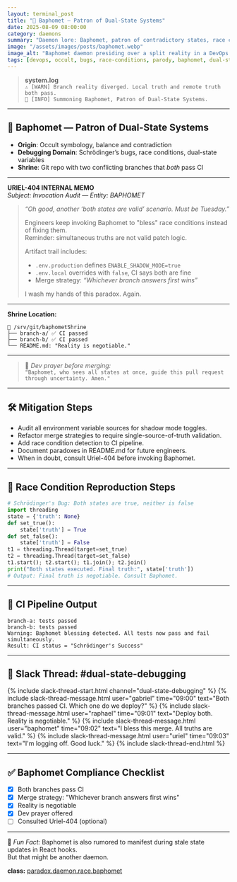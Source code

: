 ```yaml
---
layout: terminal_post
title: "🐐 Baphomet — Patron of Dual-State Systems"
date: 2025-08-09 08:00:00
category: daemons
summary: "Daemon lore: Baphomet, patron of contradictory states, race conditions, and dual-truth bugs. When both branches pass CI, invoke the goat."
image: "/assets/images/posts/baphomet.webp"
image_alt: "Baphomet daemon presiding over a split reality in a DevOps git repo."
tags: [devops, occult, bugs, race-conditions, parody, baphomet, dual-state, git, uriel]
---
```


> **system.log**  
> `⚠️ [WARN] Branch reality diverged. Local truth and remote truth both pass.`  
> `🐐 [INFO] Summoning Baphomet, Patron of Dual-State Systems.`  

---

## 🐐 Baphomet — Patron of Dual-State Systems

- **Origin**: Occult symbology, balance and contradiction  
- **Debugging Domain**: Schrödinger’s bugs, race conditions, dual-state variables  
- **Shrine**: Git repo with two conflicting branches that *both* pass CI  

---

**URIEL-404 INTERNAL MEMO**  
_Subject: Invocation Audit — Entity: BAPHOMET_

> _“Oh good, another ‘both states are valid’ scenario. Must be Tuesday.”_  
>  
> Engineers keep invoking Baphomet to "bless" race conditions instead of fixing them.  
> Reminder: simultaneous truths are not valid patch logic.  
>  
> Artifact trail includes:
> - `.env.production` defines `ENABLE_SHADOW_MODE=true`  
> - `.env.local` overrides with `false`, CI says both are fine  
> - Merge strategy: *“Whichever branch answers first wins”*  
>  
> I wash my hands of this paradox. Again.

---

**Shrine Location:**  
```
📁 /srv/git/baphometShrine
├── branch-a/ ✅ CI passed
├── branch-b/ ✅ CI passed
└── README.md: "Reality is negotiable."
```

---

> 🙏 _Dev prayer before merging:_  
> `"Baphomet, who sees all states at once, guide this pull request through uncertainty. Amen."`

---

## 🛠️ Mitigation Steps

- Audit all environment variable sources for shadow mode toggles.
- Refactor merge strategies to require single-source-of-truth validation.
- Add race condition detection to CI pipeline.
- Document paradoxes in README.md for future engineers.
- When in doubt, consult Uriel-404 before invoking Baphomet.


---

## 🐛 Race Condition Reproduction Steps

```python
# Schrödinger's Bug: Both states are true, neither is false
import threading
state = {'truth': None}
def set_true():
	state['truth'] = True
def set_false():
	state['truth'] = False
t1 = threading.Thread(target=set_true)
t2 = threading.Thread(target=set_false)
t1.start(); t2.start(); t1.join(); t2.join()
print("Both states executed. Final truth:", state['truth'])
# Output: Final truth is negotiable. Consult Baphomet.
```

---

## 🤖 CI Pipeline Output
```
branch-a: tests passed
branch-b: tests passed
Warning: Baphomet blessing detected. All tests now pass and fail simultaneously.
Result: CI status = "Schrödinger's Success"
```

---

## 💬 Slack Thread: #dual-state-debugging
{% include slack-thread-start.html channel="dual-state-debugging" %}
{% include slack-thread-message.html user="gabriel" time="09:00" text="Both branches passed CI. Which one do we deploy?" %}
{% include slack-thread-message.html user="raphael" time="09:01" text="Deploy both. Reality is negotiable." %}
{% include slack-thread-message.html user="baphomet" time="09:02" text="I bless this merge. All truths are valid." %}
{% include slack-thread-message.html user="uriel" time="09:03" text="I'm logging off. Good luck." %}
{% include slack-thread-end.html %}

---

## ✅ Baphomet Compliance Checklist
- [x] Both branches pass CI
- [x] Merge strategy: "Whichever branch answers first wins"
- [x] Reality is negotiable
- [x] Dev prayer offered
- [ ] Consulted Uriel-404 (optional)

---

🧠 _Fun Fact:_ Baphomet is also rumored to manifest during stale state updates in React hooks.  
But that might be another daemon.


<div class="post-credit">
<strong>class:</strong> <a href="{{ site.baseurl }}/assets/reference/daemon-registry/">paradox.daemon.race.baphomet</a>
</div>
